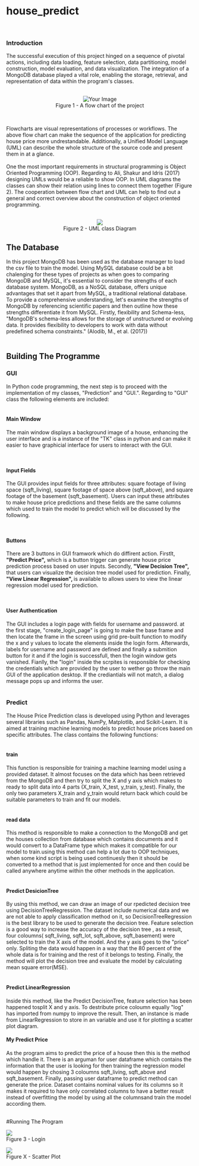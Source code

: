 # house_predict
<br>
<h3>Introduction</h3>
The successful execution of this project hinged on a sequence of pivotal actions, including data loading, feature selection, data partitioning, model construction, model evaluation, and data visualization. The integration of a MongoDB database played a vital role, enabling the storage, retrieval, and representation of data within the program's classes.
<div>
  <br>
</div>
<p align="center">
  <img src="https://github.com/Aryas1378/house_predict/assets/55249095/48aca5ca-cd82-417b-81c8-3ce14483b30d" alt="Your Image">
  <br>
  Figure 1 - A flow chart of the project
</p>
<p>
  <br>
</p>
Flowcharts are visual representations of processes or workflows. The above flow chart can make the sequence of the application for predicting house price more undrestandable. Additionally, a Unified Model Language (UML) can describe the whole structure of the source code and present them in at a glance.
<div>
  <br>
</div>
One the most important requirements in structural programming is Object Oriented Programming (OOP). Regarding to Ali, Shakur and Idris (2017) designing UMLs would be a reliable to show OOP. In UML diagrams the classes can show their relation using lines to connect them together (Figure 2). The cooperation between flow chart and UML can help to find out a general and correct overview about the construction of object oriented programming.

<div>
  <br>
</div>

<p align="center">
  <img src="https://github.com/Aryas1378/house_predict/assets/55249095/48e53355-30b6-44ec-b7b3-36061b1e16ab">
  <br>
  Figure 2 - UML class Diagram
</p>



<h2>The Database</h2>
In this project MongoDB has been used as the database manager to load the csv file to train the model. Using MySQL database could be a bit chalenging for these types of projects as when goes to comparing MongoDB and MySQL, it's essential to consider the strengths of each database system. MongoDB, as a NoSQL database, offers unique advantages that set it apart from MySQL, a traditional relational database. To provide a comprehensive understanding, let's examine the strengths of MongoDB by referencing scientific papers and then outline how these strengths differentiate it from MySQL. Firstly, flexibility and Schema-less, "MongoDB's schema-less allows for the storage of unstructured or evolving data. It provides flexibility to developers to work with data without predefined schema constraints." (Alodib, M., et al. (2017))

<div>
  <br>
</div>

<h2>Building The Programme</h2>

<h3>GUI</h3>
In Python code programming, the next step is to proceed with the implementation of my classes, "Prediction" and "GUI.". Regarding to "GUI" class the following elements are included:
<div>
  <br>
</div>
<h4>Main Window</h4>
<p>The main window displays a background image of a house, enhancing the user interface and is a instance of the "TK" class in python and can make it easier to have graphicial interface for users to interact with the GUI.</p>

<div>
  <br>
</div>

<h4>Input Fields</h4>
<p>The GUI provides input fields for three attributes: square footage of living space (sqft_living), square footage of space above (sqft_above), and square footage of the basement (sqft_basement). Users can input these attributes to make house price predictions and these fields are the same columns which used to train the model to predict which will be discussed by the following.</p>

<div>
  <br>
</div>
<h4>Buttons</h4>
<p>There are 3 buttons in GUI framwork which do diffirent action. Firstlt, <strong>"Predict Price",</strong> which is a button trigger can generate house price prediction process based on user inputs. Secondly, 
<strong> "View Decision Tree", </strong> that users can visualize the decision tree model used for prediction. Finally,
<strong> "View Linear Regression", </strong> is available to allows users to view the linear regression model used for prediction.</p>

<div>
  <br>
</div>
<h4>User Authentication</h4>
The GUI includes a login page with fields for username and password. at the first stage, "create_login_page" is going to make the base frame and then locate the frame in the screen using grid pre-built function to modify the x and y values to locate the elements inside the login form. Afterwards, labels for username and password are defined and finally a submition button for it and if the login is successfull, then the login window gets vanished. Fianlly, the "login" inside the scrpites is responsible for checking the credentials which are provided by the user to wether go throw the main GUI of the application desktop. If the crediantials will not match, a dialog message pops up and informs the user. 
<div>
  <br>
</div>

<h3>Predict</h3>
The House Price Prediction class is developed using Python and leverages several libraries such as Pandas, NumPy, Matplotlib, and Scikit-Learn. It is aimed at training machine learning models to predict house prices based on specific attributes. The class contains the following functions:

<div>
  <br>
</div>

<h4>train</h4>
This function is responsible for training a machine learning model using a provided dataset. It almost focuses on the data which has been retrieved from the MongoDB and then try to split the X and y axis which makes to ready to split data into 4 parts (X_train, X_test, y_train, y_test). Finally, the only two parameters X_train and y_train would return back which could be suitable parameters to train and fit our models.

<div>
  <br>
</div>

<h4>read data</h4>
This method is responsible to make a connection to the MongoDB and get the houses collection from database which contains documents and it would convert to a DataFrame type which makes it compatible for our model to train.using this method can help a lot due to OOP techniques, when some kind script is being used continuesly then it should be converted to a method that is just implemented for once and then could be called anywhere anytime within the other methods in the application.

<div>
  <br>
</div>

<h4>Predict DesicionTree</h4>
By using this method, we can draw an image of our rpedicted decision tree using DecisionTreeRegression. The dataset include numerical data and we are not able to apply classification method on it, so DecisionTreeRegression is the best library to be used to generate the decision tree. Feature selection is a good way to increase the accuracy of the decision tree , as a result, four coloumns( sqft_living, sqft_lot, sqft_above, sqft_basement) were selected to train the X axis of the model. And the y axis goes to the "price" only. Spliting the data would happen in a way that the 80 percent of the whole data is for training and the rest of it belongs to testing. Finally, the method will plot the decision tree and evaluate the model by calculating mean square error(MSE).

<div>
  <br>
</div>

<h4>Predict LinearRegression</h4>
Inside this method, like the Predict DecisionTree, feature selection has been happened tosplit X and y axis. To destribute price coloumn equally "log" has imported from numpy to improve the result. Then, an instance is made from LinearRegression to store in an variable and use it for plotting a scatter plot diagram.

<h4>My Predict Price</h4>
As the program aims to predict the price of a house then this is the method which handle it. There is an arguman for user dataframe which contains the information that the user is looking for then training the regression model would happen by chosing 3 coloumns sqft_living, sqft_above and sqft_basement. Finally, passing user dataframe to predict method can generate the price. Dataset contains nominal values for its columns so it makes it required to have only correlated columns to have a better result instead of overfitting the model by using all the columnsand train the model according them.

<div>
  <br>
</div>

#Running The Program

<p align="centre">
  <img src="https://github.com/Aryas1378/house_predict/assets/55249095/f360c7a9-47d3-47ee-902c-df52cb4d4136">
  <br>
  Figure 3 - Login
</p>




<p align="centre">
  <img src="https://github.com/Aryas1378/house_predict/assets/55249095/27c0a750-dda5-4821-bd68-c851c130bcf6">
  <br>
  Figure X - Scatter Plot
</p>


